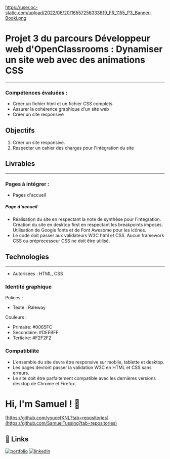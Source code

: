 https://user.oc-static.com/upload/2022/06/20/16557256333819_FR_1155_P3_Banner-Booki.png

# Projet 3 du parcours Développeur web d'OpenClassrooms : Dynamiser un site web avec des animations CSS
***
### Compétences évaluées :
* Créer un fichier html et un fichier CSS complets
* Assurer la cohérence graphique d'un site web
* Créer un site responsive

## Objectifs
1. Créer un site responsive.
2. Respecter un cahier des charges pour l'intégration du site

## Livrables
***
### Pages à intégrer : 
* Pages d'accueil

##### Page d'accueil
* Réalisation du site en respectant la note de synthèse pour l'intégration. Création du site en desktop first en respectant les breakpoints imposés. Utilisation de Google fonts et de Font Awesome pour les icônes.
* Le code doit passer aux validateurs W3C html et CSS. Aucun framework CSS ou préprocesseur CSS ne doit être utilisé.


## Technologies
***
* Autorisées : HTML, CSS


### Identité graphique

Polices :
* Texte : Raleway

Couleurs :
* Primaire: #0065FC
* Secondaire: #DEEBFF
* Tertiaire: #F2F2F2

### Compatibilité

* L’ensemble du site devra être responsive sur mobile, tablette et desktop.
* Les pages devront passer la validation W3C en HTML et CSS sans erreurs.
* Le site doit être parfaitement compatible avec les dernières versions desktop de
Chrome et Firefox.


# Hi, I'm Samuel ! 👋

[https://github.com/youcefKNL?tab=repositories](https://github.com/SamuelTussing?tab=repositories)










## 🔗 Links
[![portfolio](https://img.shields.io/badge/my_portfolio-000?style=for-the-badge&logo=ko-fi&logoColor=white)](https://github.com/SamuelTussing?tab=repositories)
[![linkedin](https://img.shields.io/badge/linkedin-0A66C2?style=for-the-badge&logo=linkedin&logoColor=white)]([https://www.linkedin.com/](https://fr.linkedin.com/in/samuel-tussing-a4a178b4)https://fr.linkedin.com/in/samuel-tussing-a4a178b4)
